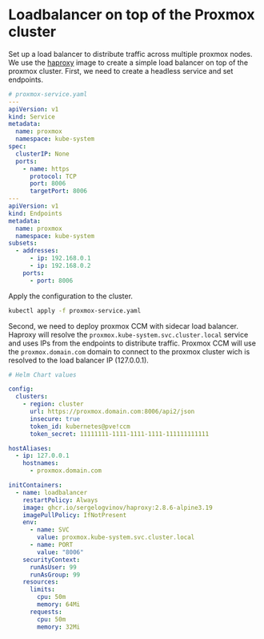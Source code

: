 # Loadbalancer on top of the Proxmox cluster

Set up a load balancer to distribute traffic across multiple proxmox nodes.
We use the [haproxy](https://hub.docker.com/_/haproxy) image to create a simple load balancer on top of the proxmox cluster.
First, we need to create a headless service and set endpoints.

```yaml
# proxmox-service.yaml
---
apiVersion: v1
kind: Service
metadata:
  name: proxmox
  namespace: kube-system
spec:
  clusterIP: None
  ports:
    - name: https
      protocol: TCP
      port: 8006
      targetPort: 8006
---
apiVersion: v1
kind: Endpoints
metadata:
  name: proxmox
  namespace: kube-system
subsets:
  - addresses:
      - ip: 192.168.0.1
      - ip: 192.168.0.2
    ports:
      - port: 8006
```

Apply the configuration to the cluster.

```bash
kubectl apply -f proxmox-service.yaml
```

Second, we need to deploy proxmox CCM with sidecar load balancer.
Haproxy will resolve the `proxmox.kube-system.svc.cluster.local` service and uses IPs from the endpoints to distribute traffic.
Proxmox CCM will use the `proxmox.domain.com` domain to connect to the proxmox cluster wich is resolved to the load balancer IP (127.0.0.1).

```yaml
# Helm Chart values

config:
  clusters:
    - region: cluster
      url: https://proxmox.domain.com:8006/api2/json
      insecure: true
      token_id: kubernetes@pve!ccm
      token_secret: 11111111-1111-1111-1111-111111111111

hostAliases:
  - ip: 127.0.0.1
    hostnames:
      - proxmox.domain.com

initContainers:
  - name: loadbalancer
    restartPolicy: Always
    image: ghcr.io/sergelogvinov/haproxy:2.8.6-alpine3.19
    imagePullPolicy: IfNotPresent
    env:
      - name: SVC
        value: proxmox.kube-system.svc.cluster.local
      - name: PORT
        value: "8006"
    securityContext:
      runAsUser: 99
      runAsGroup: 99
    resources:
      limits:
        cpu: 50m
        memory: 64Mi
      requests:
        cpu: 50m
        memory: 32Mi
```
